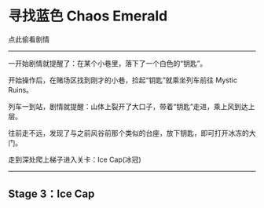 # 寻找蓝色 Chaos Emerald

点此偷看剧情

---

一开始剧情就提醒了：在某个小巷里，落下了一个白色的“钥匙”。

开始操作后，在赌场区找到刚才的小巷，捡起“钥匙”就乘坐列车前往 Mystic Ruins。

列车一到站，剧情就提醒：山体上裂开了大口子，带着“钥匙”走进，乘上风到达上层。

往前走不远，发现了与之前风谷前那个类似的台座，放下钥匙，即可打开冰冻的大门。

走到深处爬上梯子进入关卡：Ice Cap\(冰冠\)

---

## Stage 3：Ice Cap



